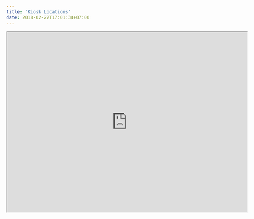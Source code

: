 ```yaml
---
title: 'Kiosk Locations'
date: 2018-02-22T17:01:34+07:00
---
```


<iframe src="https://www.google.com/maps/d/embed?mid=1xBZHf9lTIakqyJF19SbAZ9KfN0A&ehbc=2E312F" width="640" height="480"></iframe>